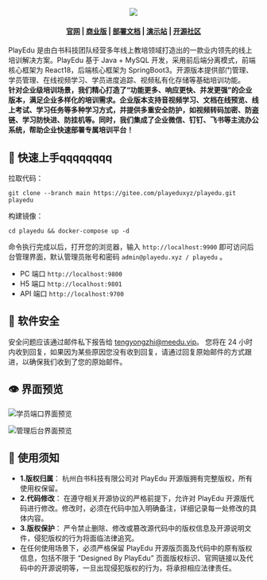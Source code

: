 <p align="center">
<img src="https://meedu.cloud.oss.meedu.vip/playedu/%E5%A4%B4%E5%9B%BE.jpg"/>
</p>

<h4 align="center">
  <a href="http://www.playeduos.com">官网</a> |
  <a href="https://www.playeduos.com/function.html">商业版</a> |
  <a href="https://faq.playeduos.com/">部署文档</a> |
  <a href="https://www.playeduos.com/demo.html">演示站</a> |
  <a href="https://faq.playeduos.com/qa">开源社区</a>
</h4>

PlayEdu 是由白书科技团队经营多年线上教培领域打造出的一款业内领先的线上培训解决方案。PlayEdu 基于 Java + MySQL 开发，采用前后端分离模式，前端核心框架为 React18，后端核心框架为 SpringBoot3。开源版本提供部门管理、学员管理、在线视频学习、学员进度追踪、视频私有化存储等基础培训功能。  
**针对企业级培训场景，我们精心打造了“功能更多、响应更快、并发更强”的企业版本，满足企业多样化的培训需求。企业版本支持音视频学习、文档在线预览、线上考试、学习任务等多种学习方式，并提供多重安全防护，如视频转码加密、防盗链、学习防快进、防挂机等。同时，我们集成了企业微信、钉钉、飞书等主流办公系统，帮助企业快速部署专属培训平台！**

## 🚀 快速上手qqqqqqqq

拉取代码：

```
git clone --branch main https://gitee.com/playeduxyz/playedu.git playedu
```

构建镜像：

```
cd playedu && docker-compose up -d
```

命令执行完成以后，打开您的浏览器，输入 `http://localhost:9900` 即可访问后台管理界面，默认管理员账号和密码 `admin@playedu.xyz / playedu` 。

- PC 端口 `http://localhost:9800`
- H5 端口 `http://localhost:9801`
- API 端口 `http://localhost:9700`

## 🔰️ 软件安全

安全问题应该通过邮件私下报告给 tengyongzhi@meedu.vip。 您将在 24 小时内收到回复，如果因为某些原因您没有收到回复，请通过回复原始邮件的方式跟进，以确保我们收到了您的原始邮件。

## 👁 界面预览

![学员端口界面预览](https://meedu.cloud.oss.meedu.vip/playedu/%E5%89%8D%E5%8F%B0%E9%A1%B5%E9%9D%A2.jpg)

![管理后台界面预览](https://meedu.cloud.oss.meedu.vip/playedu/%E5%90%8E%E5%8F%B0%E9%A1%B5%E9%9D%A2.jpg)

## 📃 使用须知

- **1.版权归属**： 杭州白书科技有限公司对 PlayEdu 开源版拥有完整版权，所有使用权保留。
- **2.代码修改**： 在遵守相关开源协议的严格前提下，允许对 PlayEdu 开源版代码进行修改。修改时，必须在代码中加入明确备注，详细记录每一处修改的具体内容。
- **3.版权保护**： 严令禁止删除、修改或篡改源代码中的版权信息及开源说明文件，侵犯版权的行为将面临法律追究。
- 在任何使用场景下，必须严格保留 PlayEdu 开源版页面及代码中的原有版权信息，包括不限于 “Designed By PlayEdu” 页面版权标识、官网链接以及代码中的开源说明等，一旦出现侵犯版权的行为，将承担相应法律责任。
